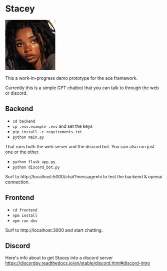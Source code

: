 # Stacey
![stacey-160.png](frontend/public/images/stacey-160.png)

This a work-in-progress demo prototype for the ace framework.

Currently this is a simple GPT chatbot that you can talk to through the web or discord.

## Backend
- `cd backend`
- `cp .env.example .env` and set the keys
- `pip install -r requirements.txt`
- `python main.py`

That runs both the web server and the discord bot. You can also run just one or the other.
- `python flask_app.py`
- `python discord_bot.py`

Surf to http://localhost:5000/chat?message=hi to test the backend & openai connection.

## Frontend
- `cd frontend`
- `npm install`
- `npm run dev`

Surf to http://localhost:3000 and start chatting.

## Discord

Here's info about to get Stacey into a discord server
https://discordpy.readthedocs.io/en/stable/discord.html#discord-intro